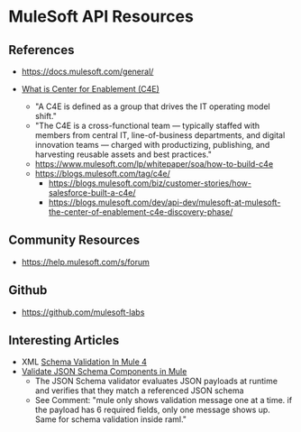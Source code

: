 
# MuleSoft API Resources


## References
- https://docs.mulesoft.com/general/

- [What is Center for Enablement (C4E)](https://blogs.mulesoft.com/biz/connectivity/what-is-a-center-for-enablement-c4e/)
  + "A C4E is defined as a group that drives the IT operating model shift."
  + "The C4E is a cross-functional team — typically staffed with members from central IT, line-of-business departments, and digital innovation teams — charged with productizing, publishing, and harvesting reusable assets and best practices."
  + https://www.mulesoft.com/lp/whitepaper/soa/how-to-build-c4e
  + https://blogs.mulesoft.com/tag/c4e/
    * https://blogs.mulesoft.com/biz/customer-stories/how-salesforce-built-a-c4e/
    * https://blogs.mulesoft.com/dev/api-dev/mulesoft-at-mulesoft-the-center-of-enablement-c4e-discovery-phase/



## Community Resources
- https://help.mulesoft.com/s/forum


## Github 
- https://github.com/mulesoft-labs 



## Interesting Articles

- XML [Schema Validation In Mule 4 ](https://dzone.com/articles/schema-validation-in-mule4)
- [Validate JSON Schema Components in Mule](https://dzone.com/articles/validate-json-schema-component-mule)
  + The JSON Schema validator evaluates JSON payloads at runtime and verifies that they match a referenced JSON schema
  + See Comment: "mule only shows validation message one at a time. if the payload has 6 required fields, only one message shows up. Same for schema validation inside raml."

